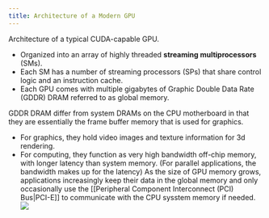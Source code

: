 ```yaml
---
title: Architecture of a Modern GPU
---
```


Architecture of a typical CUDA-capable GPU.

- Organized into an array of highly threaded **streaming multiprocessors** (SMs).
- Each SM has a number of streaming processors (SPs) that share control logic and an instruction cache.
- Each GPU comes with multiple gigabytes of Graphic Double Data Rate (GDDR) DRAM referred to as global memory.

GDDR DRAM differ from system DRAMs on the CPU motherboard in that they are essentially the frame buffer memory that is used for graphics.
- For graphics, they hold video images and texture information for 3d rendering.
- For computing, they function as very high bandwidth off-chip memory, with longer latency than system memory. (For parallel applications, the bandwidth makes up for the latency)
As the size of GPU memory grows, applications increasingly keep their data in the global memory and only occasionally use the [[Peripheral Component Interconnect (PCI) Bus|PCI-E]] to communicate with the CPU sysstem memory if needed.
![](../attachments/cleanshot-2025-08-25-at-0913042x.png)
